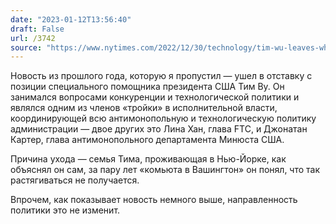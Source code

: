 ```yaml
---
date: "2023-01-12T13:56:40"
draft: False
url: /3742
source: "https://www.nytimes.com/2022/12/30/technology/tim-wu-leaves-white-house.html"
---
```


Новость из прошлого года, которую я пропустил — ушел в отставку с позиции специального помощника президента США Тим Ву. Он занимался вопросами конкуренции и технологической политики и являлся одним из членов «тройки» в исполнительной власти, координирующей всю антимонопольную и технологическую политику администрации — двое других это Лина Хан, глава FTC, и Джонатан Картер, глава антимонопольного департамента Минюста США.

Причина ухода — семья Тима, проживающая в Нью-Йорке, как объяснял он сам, за пару лет «комьюта в Вашингтон» он понял, что так растягиваться не получается. 

Впрочем, как показывает новость немного выше, направленность политики это не изменит.
